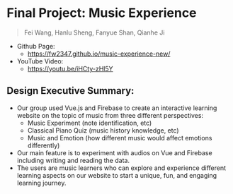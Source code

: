 # Final Project: Music Experience
> Fei Wang, Hanlu Sheng, Fanyue Shan, Qianhe Ji

- Github Page: 
    - https://fw2347.github.io/music-experience-new/
- YouTube Video:
    - https://youtu.be/iHCty-zHl5Y
## Design Executive Summary:
- Our group used Vue.js and Firebase to create an interactive learning website on the topic of music from three different perspectives:
    - Music Experiment (note identification, etc)
    - Classical Piano Quiz (music history knowledge, etc)
    - Music and Emotion (how different music would affect emotions differently)
- Our main feature is to experiment with audios on Vue and Firebase including writing and reading the data. 
- The users are music learners who can explore and experience different learning aspects on our website to start a unique, fun, and engaging learning journey. 
